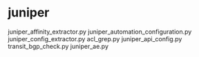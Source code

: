 # juniper
juniper_affinity_extractor.py 
juniper_automation_configuration.py
juniper_config_extractor.py
acl_grep.py
juniper_api_config.py
transit_bgp_check.py
juniper_ae.py
